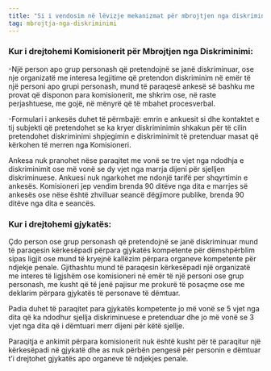 ```yaml
---
title: "Si i vendosim në lëvizje mekanizmat për mbrojtjen nga diskriminimi?"
tag: mbrojtja-nga-diskriminimi
---
```


### Kur i drejtohemi  Komisionerit për Mbrojtjen nga Diskriminimi:
-Një person apo grup personash që pretendojnë se janë diskriminuar, ose nje organizatë me interesa legjitime që pretendon diskriminim në emër të një personi apo grupi personash, mund të paraqesë ankesë së bashku me provat që disponon para komisionerit, me shkrim ose, në raste perjashtuese, me gojë, në mënyrë që të mbahet procesverbal.

-Formulari i ankesës duhet të përmbajë: 
emrin e ankuesit si dhe kontaktet e tij
subjekti që pretendohet se ka kryer diskriminimin 
shkakun për të cilin pretendohet diskriminimi 
shpjegimin e diskriminimit të pretenduar
masat që kërkohen të merren nga Komisioneri.

Ankesa nuk pranohet nëse paraqitet me vonë se tre vjet nga ndodhja e diskriminimit ose më vonë se dy vjet nga marrja dijeni për sjelljen diskriminuese. 
Ankuesi nuk ngarkohet me ndonjë tarifë per shqyrtimin e ankesës.
Komisioneri jep vendim brenda 90 ditëve nga dita e marrjes së ankesës ose nëse është zhvilluar seancë dëgjimore publike, brenda 90 ditëve nga dita e seancës.
     

 ### Kur i drejtohemi  gjykatës:
Çdo person ose grup personash që pretendojnë se janë diskriminuar mund të paraqesin kërkesëpadi përpara gjykatës kompetente për dëmshpërblim sipas ligjit ose mund të kryejnë kallëzim përpara organeve kompetente për ndjekje penale. Gjithashtu mund të paraqesin kërkesëpadi një organizatë me interes të ligjshëm ose komisioneri në emër të një personi ose grup personash, me kusht që të jenë pajisur me prokurë të posaçme  ose me deklarim përpara gjykatës të personave të dëmtuar.

Padia duhet të paraqitet para gjykatës kompetente jo më vonë se 5 vjet nga dita që ka ndodhur sjellja diskriminuese e pretenduar dhe jo më vonë se 3 vjet nga dita që i dëmtuari merr dijeni për këtë sjellje. 

Paraqitja e ankimit përpara komisionerit nuk është kusht për të paraqitur një kërkesëpadi në gjykatë dhe as nuk përbën pengesë për personin e dëmtuar t’i drejtohet gjykatës apo organeve të ndjekjes penale.




